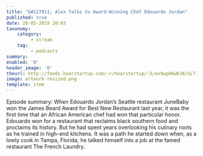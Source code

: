 ```yaml
---
title: "&#127911; Alex Talks to Award-Winning Chef Edouardo Jordan"
published: true
date: 20-05-2019 20:03
taxonomy:
    category:
         - stream
    tag:
         - podcasts
summary:
enabled: '0'
header_image: '0'
theurl: http://feeds.hearstartup.com/~r/hearstartup/~5/ex9wpUKwKJ8/GLT1484283044.mp3
image: artwork-resized.png
template: item
---
```

 
Episode summary: When Edouardo Jordan’s Seattle restaurant JuneBaby won the James Beard Award for Best New Restaurant last year, it was the first time that an African American chef had won that particular honor. Edouardo won for a restaurant that reclaims black southern food and proclaims its history. But he had spent years overlooking his culinary roots as he trained in high-end kitchens. It was a path he started down when, as a lowly cook in Tampa, Florida, he talked himself into a job at the famed restaurant The French Laundry.
